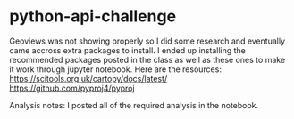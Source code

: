 # python-api-challenge
Geoviews was not showing properly so I did some research and eventually came accross extra packages to install.
I ended up installing the recommended packages posted in the class as well as these ones to make it work through jupyter notebook.
Here are the resources: 
https://scitools.org.uk/cartopy/docs/latest/
https://github.com/pyproj4/pyproj


Analysis notes:
I posted all of the required analysis in the notebook. 